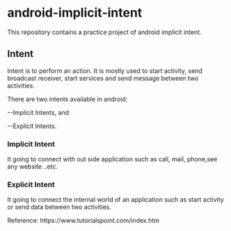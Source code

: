 # android-implicit-intent
This repository contains a practice project of android implicit intent.
<h2>Intent</h2>
<p>Intent is to perform an action. It is mostly used to start activity, send broadcast receiver, start services and send message between two activities.</p> 
<p>There are two intents available in android:</p>
<p>--Implicit Intents, and</p>
<p>--Explicit Intents.</p>

<h3>Implicit Intent</h3>
<p>It going to connect with out side application such as call, mail, phone,see any website ..etc.</p>

<h3>Explicit Intent</h3>
<p>It going to connect the internal world of an application such as start activity or send data between two activities.</p>

<p>Reference: https://www.tutorialspoint.com/index.htm </p>
